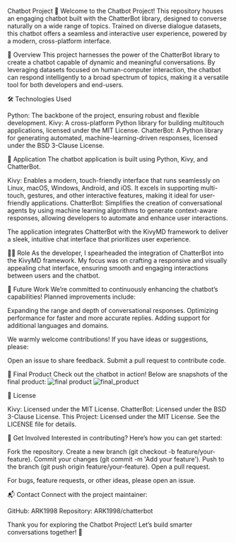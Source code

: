Chatbot Project 🤖
Welcome to the Chatbot Project! This repository houses an engaging chatbot built with the ChatterBot library, designed to converse naturally on a wide range of topics. Trained on diverse dialogue datasets, this chatbot offers a seamless and interactive user experience, powered by a modern, cross-platform interface.

🚀 Overview
This project harnesses the power of the ChatterBot library to create a chatbot capable of dynamic and meaningful conversations. By leveraging datasets focused on human-computer interaction, the chatbot can respond intelligently to a broad spectrum of topics, making it a versatile tool for both developers and end-users.

🛠️ Technologies Used

Python: The backbone of the project, ensuring robust and flexible development.
Kivy: A cross-platform Python library for building multitouch applications, licensed under the MIT License.
ChatterBot: A Python library for generating automated, machine-learning-driven responses, licensed under the BSD 3-Clause License.


📱 Application
The chatbot application is built using Python, Kivy, and ChatterBot. 

Kivy: Enables a modern, touch-friendly interface that runs seamlessly on Linux, macOS, Windows, Android, and iOS. It excels in supporting multi-touch, gestures, and other interactive features, making it ideal for user-friendly applications.
ChatterBot: Simplifies the creation of conversational agents by using machine learning algorithms to generate context-aware responses, allowing developers to automate and enhance user interactions.

The application integrates ChatterBot with the KivyMD framework to deliver a sleek, intuitive chat interface that prioritizes user experience.

👨‍💻 Role
As the developer, I spearheaded the integration of ChatterBot into the KivyMD framework. My focus was on crafting a responsive and visually appealing chat interface, ensuring smooth and engaging interactions between users and the chatbot.

🔮 Future Work
We’re committed to continuously enhancing the chatbot’s capabilities! Planned improvements include:

Expanding the range and depth of conversational responses.
Optimizing performance for faster and more accurate replies.
Adding support for additional languages and domains.

We warmly welcome contributions! If you have ideas or suggestions, please:

Open an issue to share feedback.
Submit a pull request to contribute code.


🎉 Final Product
Check out the chatbot in action! Below are snapshots of the final product:
![final product](https://github.com/ARK1998/chatterbot/assets/96424387/2f9ed97a-2f01-42a6-939a-c1a9763b82c5)
![final_product](https://github.com/ARK1998/chatterbot/assets/96424387/e70c0392-8dfd-430e-a633-8b0a7944ad73)


📝 License

Kivy: Licensed under the MIT License.
ChatterBot: Licensed under the BSD 3-Clause License.
This Project: Licensed under the MIT License. See the LICENSE file for details.


🙌 Get Involved
Interested in contributing? Here’s how you can get started:

Fork the repository.
Create a new branch (git checkout -b feature/your-feature).
Commit your changes (git commit -m 'Add your feature').
Push to the branch (git push origin feature/your-feature).
Open a pull request.

For bugs, feature requests, or other ideas, please open an issue.

📬 Contact
Connect with the project maintainer:

GitHub: ARK1998
Repository: ARK1998/chatterbot

Thank you for exploring the Chatbot Project! Let’s build smarter conversations together! 🚀
